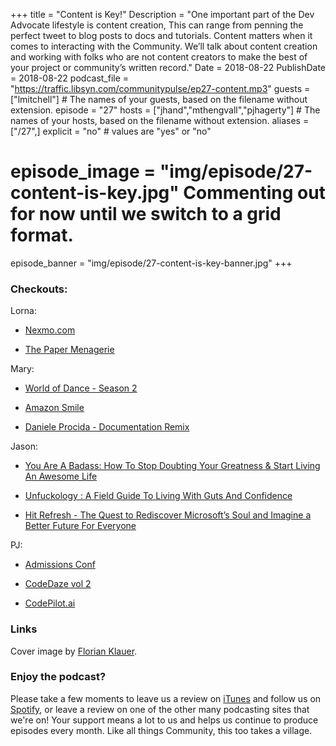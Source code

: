 +++
title = "Content is Key!"
Description = "One important part of the Dev Advocate lifestyle is content creation, This can range from penning the perfect tweet to blog posts to docs and tutorials. Content matters when it comes to interacting with the Community. We’ll talk about content creation and working with folks who are not content creators to make the best of your project or community’s written record."
Date = 2018-08-22
PublishDate = 2018-08-22
podcast_file = "https://traffic.libsyn.com/communitypulse/ep27-content.mp3"
guests = ["lmitchell"] # The names of your guests, based on the filename without extension.
episode = "27"
hosts = ["jhand","mthengvall","pjhagerty"] # The names of your hosts, based on the filename without extension.
aliases = ["/27",]
explicit = "no" # values are "yes" or "no"
# episode_image = "img/episode/27-content-is-key.jpg" Commenting out for now until we switch to a grid format.
episode_banner = "img/episode/27-content-is-key-banner.jpg"
+++
### Checkouts:
Lorna:

* [Nexmo.com](http://nexmo.com)

* [The Paper Menagerie](https://www.amazon.com/dp/B00TBKYK60/ref=dp-kindle-redirect?_encoding=UTF8&btkr=1)

Mary:

* [World of Dance - Season 2](https://www.nbc.com/world-of-dance/episodes)

* [Amazon Smile](https://smile.amazon.com/)

* [Daniele Procida - Documentation Remix](https://www.youtube.com/watch?v=azf6yzuJt54)

Jason:  

* [You Are A Badass: How To Stop Doubting Your Greatness & Start Living An Awesome Life](https://www.amazon.com/dp/B00B3M3VWS/ref=dp-kindle-redirect?_encoding=UTF8&btkr=1)

* [Unfuckology : A Field Guide To Living With Guts And Confidence](https://www.amazon.com/Unf-ckology-Field-Living-Confidence-ebook/dp/B073NZGQST/ref=sr_1_1?ie=UTF8&qid=1534948434&sr=8-1&keywords=Unfuckology+%3A+A+Field+Guide+To+Living+With+Guts+And+Confidence)

* [Hit Refresh - The Quest to Rediscover Microsoft’s Soul and Imagine a Better Future For Everyone](https://www.amazon.com/dp/B01HOT5SQA/ref=dp-kindle-redirect?_encoding=UTF8&btkr=1)

PJ:  

* [Admissions Conf](https://2018.admissionconf.com/)  

* [CodeDaze vol 2](http://codedaze.me/)

* [CodePilot.ai](https://get.codepilot.ai/?utm_expid=.JTMJUbvZRgKoO6-xwEiEaA.2&utm_referrer=)

### Links
Cover image by [Florian Klauer](https://unsplash.com/@florianklauer).

### Enjoy the podcast?
Please take a few moments to leave us a review on [iTunes](https://itunes.apple.com/us/podcast/community-pulse/id1218368182?mt=2) and follow us on [Spotify](https://open.spotify.com/show/3I7g5WfMSgpWu38zZMjet?si=565TMb81SaWwrJYbAIeOxQ), or leave a review on one of the other many podcasting sites that we're on! Your support means a lot to us and helps us continue to produce episodes every month. Like all things Community, this too takes a village.
